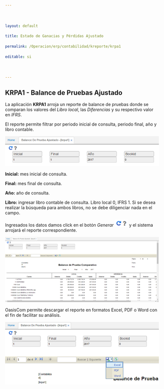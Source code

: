 ```yaml
---



layout: default

title: Estado de Ganacias y Pérdidas Ajustado

permalink: /Operacion/erp/contabilidad/kreporte/krpa1

editable: si



---
```




## KRPA1 - Balance de Pruebas Ajustado



La aplicación **KRPA1** arroja un reporte de balance de pruebas donde se comparan los valores del _Libro local_, las _Diferencias_ y su respectivo valor en _IFRS_.  



El reporte permite filtrar por periodo inicial de consulta, periodo final, año y libro contable.  





![](krpa11.png)





**Inicial:** mes inicial de consulta.  

**Final:** mes final de consulta.  

**Año:** año de consulta.  

**Libro:** ingresar libro contable de consulta. Libro local 0, IFRS 1. Si se desea realizar la búsqueda para ambos libros, no se debe diligenciar nada en el campo.  



Ingresados los datos damos click en el botón _Generar_ ![](actualizar.png) y el sistema arrojará el reporte correspondiente.  



![](krpa12.png)



OasisCom permite descargar el reporte en formatos Excel, PDF o Word con el fin de facilitar su análisis.  



![](krpa13.png)





































